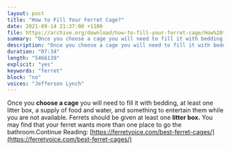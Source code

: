 ```yaml
---
layout: post
title: "How to Fill Your Ferret Cage?"
date: 2021-09-14 21:37:00 +1100
file: https://archive.org/download/how-to-fill-your-ferret-cage/How%20to%20Fill%20Your%20Ferret%20Cage.mp4
summary: "Once you choose a cage you will need to fill it with bedding, at least one litter box, a supply of food and water, and something to entertain them while you are not available."
description: "Once you choose a cage you will need to fill it with bedding, at least one litter box, a supply of food and water, and something to entertain them while you are not available.Ferrets should be given at least one litter box. You may find that your ferret wants more than one place to go the bathroom.Continue Reading: <a href='https://ferretvoice.com/best-ferret-cages'>https://ferretvoice.com/best-ferret-cages</a>"
duration: "07:34" 
length: "5466139"
explicit: "yes" 
keywords: "ferret"
block: "no" 
voices: "Jefferson Lynch"
---
```


Once you **choose a cage** you will need to fill it with bedding, at least one litter box, a supply of food and water, and something to entertain them while you are not available.
Ferrets should be given at least one **litter box.** You may find that your ferret wants more than one place to go the bathroom.Continue Reading: [https://ferretvoice.com/best-ferret-cages/](https://ferretvoice.com/best-ferret-cages/)

